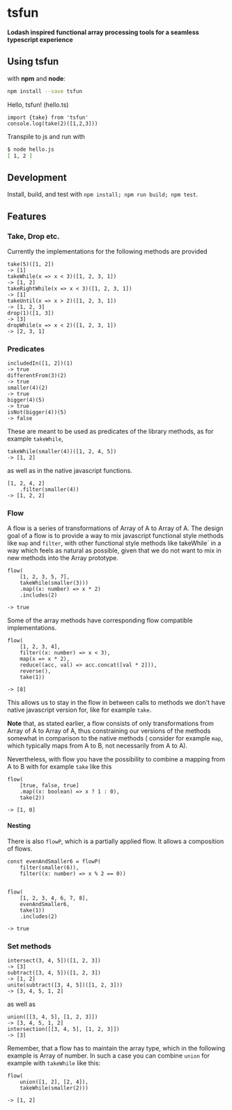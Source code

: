# tsfun

**Lodash inspired functional array processing tools for a seamless typescript experience**

## Using tsfun

with **npm** and **node**:

```bash
npm install --save tsfun
```

Hello, tsfun! (hello.ts)

```
import {take} from 'tsfun'
console.log(take(2)([1,2,3]))
```

Transpile to js and run with 

```bash
$ node hello.js
[ 1, 2 ]
```

## Development

Install, build, and test with `npm install; npm run build; npm test`.

## Features

### Take, Drop etc.

Currently the implementations for the following methods are provided

```
take(5)([1, 2])
-> [1]
takeWhile(x => x < 3)([1, 2, 3, 1])
-> [1, 2]
takeRightWhile(x => x < 3)([1, 2, 3, 1])
-> [1]
takeUntil(x => x > 2)([1, 2, 3, 1])
-> [1, 2, 3]
drop(1)([1, 3])
-> [3]
dropWhile(x => x < 2)([1, 2, 3, 1])
-> [2, 3, 1]
```

### Predicates

```
includedIn([1, 2])(1)
-> true
differentFrom(3)(2)
-> true
smaller(4)(2)
-> true
bigger(4)(5)
-> true
isNot(bigger(4))(5)
-> false
```

These are meant to be used as predicates of the library methods, as for example `takeWhile`,

```
takeWhile(smaller(4))([1, 2, 4, 5])
-> [1, 2]
```

as well as in the native javascript functions.

```
[1, 2, 4, 2]
    .filter(smaller(4))
-> [1, 2, 2]
```

### Flow

A flow is a series of transformations of Array of A to Array of A.
The design goal of a flow is to provide a way to mix javascript functional style
methods like `map` and `filter`, with other functional style methods like takeWhile` 
in a way which feels as natural as possible, given that we do not want to mix in new methods
into the Array prototype.

```
flow(
    [1, 2, 3, 5, 7],
    takeWhile(smaller(3)))
    .map((x: number) => x * 2)
    .includes(2)

-> true
```

Some of the array methods have corresponding flow compatible implementations.

```
flow(
    [1, 2, 3, 4],
    filter((x: number) => x < 3),
    map(x => x * 2),
    reduce((acc, val) => acc.concat([val * 2])),
    reverse(),
    take(1))

-> [8]
```

This allows us to stay in the flow in between calls to methods we don't have native javascript
version for, like for example `take`.

**Note** that, as stated earlier, a flow consists of only transformations from Array of A to Array of A,
thus constraining our versions of the methods somewhat in comparison to the native methods (
consider for example `map`, which typically maps from A to B, not necessarily from A to A).

Nevertheless, with flow you have the possibility to combine a mapping from A to B with 
for example `take` like this

```
flow(
    [true, false, true]
    .map((x: boolean) => x ? 1 : 0),
    take(2))

-> [1, 0]
```

#### Nesting

There is also `flowP`, which is a partially applied flow. 
It allows a composition of flows.


```
const evenAndSmaller6 = flowP(
    filter(smaller(6)),
    filter((x: number) => x % 2 == 0))

  
flow(
    [1, 2, 3, 4, 6, 7, 8],
    evenAndSmaller6,
    take(1))
    .includes(2)

-> true
```

### Set methods

```
intersect(3, 4, 5])([1, 2, 3])
-> [3]
subtract([3, 4, 5])([1, 2, 3])
-> [1, 2]
unite(subtract([3, 4, 5])([1, 2, 3]))
-> [3, 4, 5, 1, 2]
```

as well as

```
union([[3, 4, 5], [1, 2, 3]])
-> [3, 4, 5, 1, 2]
intersection([[3, 4, 5], [1, 2, 3]])
-> [3]
```

Remember, that a flow has to maintain the array type,
which in the following example is Array of number. In such a case
you can combine `union` for example with `takeWhile` like this:

```
flow(
    union([1, 2], [2, 4]),
    takeWhile(smaller(2)))
    
-> [1, 2]
```
